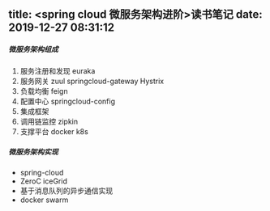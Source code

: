 title: <spring cloud 微服务架构进阶>读书笔记
date: 2019-12-27 08:31:12
---
##### 微服务架构组成
1. 服务注册和发现 euraka
2. 服务网关 zuul springcloud-gateway Hystrix
3. 负载均衡 feign
4. 配置中心 springcloud-config
5. 集成框架
6. 调用链监控 zipkin
7. 支撑平台 docker k8s

##### 微服务架构实现
* spring-cloud
* ZeroC iceGrid
* 基于消息队列的异步通信实现
* docker swarm